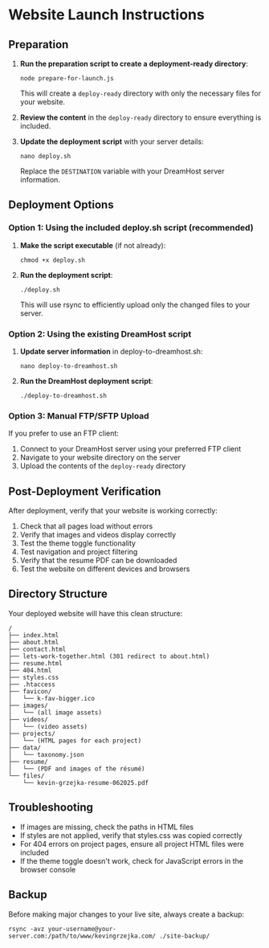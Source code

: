 # Website Launch Instructions

## Preparation

1. **Run the preparation script to create a deployment-ready directory**:
   ```
   node prepare-for-launch.js
   ```
   This will create a `deploy-ready` directory with only the necessary files for your website.

2. **Review the content** in the `deploy-ready` directory to ensure everything is included.

3. **Update the deployment script** with your server details:
   ```
   nano deploy.sh
   ```
   Replace the `DESTINATION` variable with your DreamHost server information.

## Deployment Options

### Option 1: Using the included deploy.sh script (recommended)

1. **Make the script executable** (if not already):
   ```
   chmod +x deploy.sh
   ```

2. **Run the deployment script**:
   ```
   ./deploy.sh
   ```
   This will use rsync to efficiently upload only the changed files to your server.

### Option 2: Using the existing DreamHost script

1. **Update server information** in deploy-to-dreamhost.sh:
   ```
   nano deploy-to-dreamhost.sh
   ```

2. **Run the DreamHost deployment script**:
   ```
   ./deploy-to-dreamhost.sh
   ```

### Option 3: Manual FTP/SFTP Upload

If you prefer to use an FTP client:

1. Connect to your DreamHost server using your preferred FTP client
2. Navigate to your website directory on the server
3. Upload the contents of the `deploy-ready` directory

## Post-Deployment Verification

After deployment, verify that your website is working correctly:

1. Check that all pages load without errors
2. Verify that images and videos display correctly
3. Test the theme toggle functionality
4. Test navigation and project filtering
5. Verify that the resume PDF can be downloaded
6. Test the website on different devices and browsers

## Directory Structure

Your deployed website will have this clean structure:

```
/
├── index.html
├── about.html
├── contact.html
├── lets-work-together.html (301 redirect to about.html)
├── resume.html
├── 404.html
├── styles.css
├── .htaccess
├── favicon/
│   └── k-fav-bigger.ico
├── images/
│   └── (all image assets)
├── videos/
│   └── (video assets)
├── projects/
│   └── (HTML pages for each project)
├── data/
│   └── taxonomy.json
├── resume/
│   └── (PDF and images of the résumé)
└── files/
    └── kevin-grzejka-resume-062025.pdf
```

## Troubleshooting

- If images are missing, check the paths in HTML files
- If styles are not applied, verify that styles.css was copied correctly
- For 404 errors on project pages, ensure all project HTML files were included
- If the theme toggle doesn't work, check for JavaScript errors in the browser console

## Backup

Before making major changes to your live site, always create a backup:

```
rsync -avz your-username@your-server.com:/path/to/www/kevingrzejka.com/ ./site-backup/
```